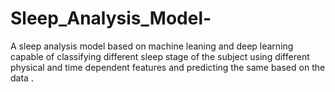 # Sleep_Analysis_Model-
A sleep analysis model based on machine leaning and deep learning capable of classifying different sleep stage of the subject using different physical and time dependent features and predicting the same based on the data .  

